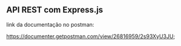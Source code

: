 ## API REST com Express.js

link da documentação no postman:

https://documenter.getpostman.com/view/26816959/2s93XyU3JU;

